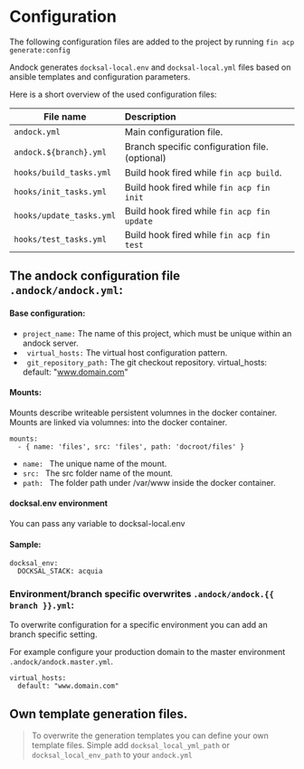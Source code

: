 # Configuration  
The following configuration files are added to the project by running `fin acp generate:config`

Andock generates `docksal-local.env` and `docksal-local.yml` files based on ansible templates and configuration parameters.

Here is a short overview of the used configuration files:

| File name                  | Description |
|----------------------------|:------------|
| `andock.yml`            | Main configuration file.
| `andock.${branch}.yml`            | Branch specific configuration file. (optional)
| `hooks/build_tasks.yml`    | Build hook fired while `fin acp build`. |
| `hooks/init_tasks.yml`     | Build hook fired while `fin acp fin init` |
| `hooks/update_tasks.yml`   | Build hook fired while `fin acp fin update`|
| `hooks/test_tasks.yml`     | Build hook fired while `fin acp fin test`|

## The andock configuration file `.andock/andock.yml`:

#### Base configuration:
 * ` project_name: ` The name of this project, which must be unique within an andock server.
 * ` virtual_hosts:` The virtual host configuration pattern.
 * ` git_repository_path:` The git checkout repository.
virtual_hosts:
     default: "www.domain.com"
#### Mounts:
Mounts describe writeable persistent volumnes in the docker container.
Mounts are linked via volumnes: into the docker container.
``` 
mounts:
  - { name: 'files', src: 'files', path: 'docroot/files' }
```
* `name: ` The unique name of the mount.
* `src: ` The src folder name of the mount.
* `path: ` The folder path under /var/www inside the docker container. 

#### docksal.env environment
You can pass any variable to docksal-local.env

#### Sample:
```
docksal_env:
  DOCKSAL_STACK: acquia
``` 
### Environment/branch specific overwrites `.andock/andock.{{ branch }}.yml`:
To overwrite configuration for a specific environment you can add an branch specific setting.

For example configure your production domain to the master environment `.andock/andock.master.yml`.
```
virtual_hosts:
  default: "www.domain.com"
```

## Own template generation files.
> To overwrite the generation templates you can define your own template files.
Simple add `docksal_local_yml_path` or `docksal_local_env_path` to your `andock.yml`
